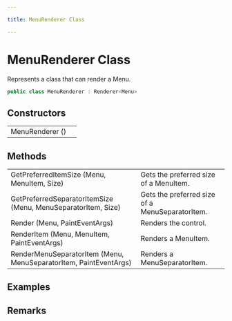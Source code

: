 ```yaml
---

title: MenuRenderer Class

---
```


# MenuRenderer Class

Represents a class that can render a Menu.

```csharp
public class MenuRenderer : Renderer<Menu> 
```

## Constructors

<table>
<tr><td>MenuRenderer ()</td><td></td></tr>
</table>

## Methods

<table>
<tr><td>GetPreferredItemSize (Menu, MenuItem, Size)</td><td>Gets the preferred size of a MenuItem.</td></tr>
<tr><td>GetPreferredSeparatorItemSize (Menu, MenuSeparatorItem, Size)</td><td>Gets the preferred size of a MenuSeparatorItem.</td></tr>
<tr><td>Render (Menu, PaintEventArgs)</td><td>Renders the control.</td></tr>
<tr><td>RenderItem (Menu, MenuItem, PaintEventArgs)</td><td>Renders a MenuItem.</td></tr>
<tr><td>RenderMenuSeparatorItem (Menu, MenuSeparatorItem, PaintEventArgs)</td><td>Renders a MenuSeparatorItem.</td></tr>
</table>

<!-- Only change content below this line, anything above this line will be lost when regenerated. -->

## Examples

## Remarks

